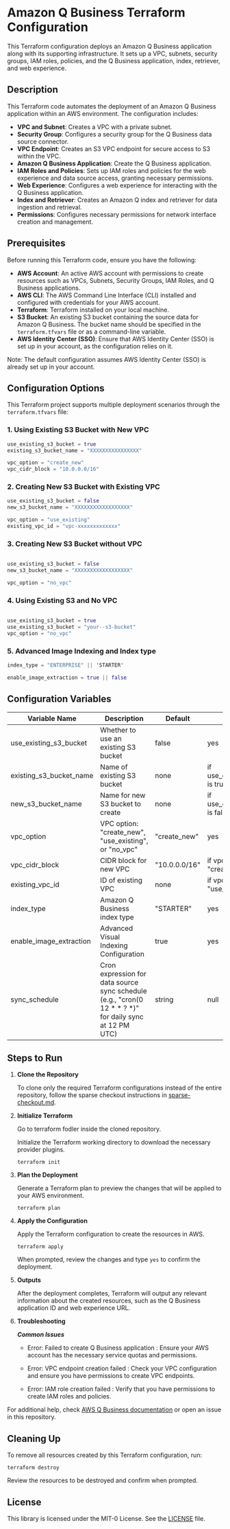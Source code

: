# Amazon Q Business Terraform Configuration

This Terraform configuration deploys an Amazon Q Business application along with its supporting infrastructure. It sets up a VPC, subnets, security groups, IAM roles, policies, and the Q Business application, index, retriever, and web experience.

## Description

This Terraform code automates the deployment of an Amazon Q Business application within an AWS environment. The configuration includes:

- **VPC and Subnet**: Creates a VPC with a private subnet.
- **Security Group**: Configures a security group for the Q Business data source connector.
- **VPC Endpoint**: Creates an S3 VPC endpoint for secure access to S3 within the VPC.
- **Amazon Q Business Application**: Create the Q Business application.
- **IAM Roles and Policies**: Sets up IAM roles and policies for the web experience and data source access, granting necessary permissions.
- **Web Experience**: Configures a web experience for interacting with the Q Business application.
- **Index and Retriever**: Creates an Amazon Q index and retriever for data ingestion and retrieval.
- **Permissions**: Configures necessary permissions for network interface creation and management.


## Prerequisites

Before running this Terraform code, ensure you have the following:

- **AWS Account**: An active AWS account with permissions to create resources such as VPCs, Subnets, Security Groups, IAM Roles, and Q Business applications.
- **AWS CLI**: The AWS Command Line Interface (CLI) installed and configured with credentials for your AWS account.
- **Terraform**: Terraform installed on your local machine.
- **S3 Bucket**: An existing S3 bucket containing the source data for Amazon Q Business. The bucket name should be specified in the `terraform.tfvars` file or as a command-line variable.
- **AWS Identity Center (SSO)**: Ensure that AWS Identity Center (SSO) is set up in your account, as the configuration relies on it.

Note: The default configuration assumes AWS Identity Center (SSO) is already set up in your account.

## Configuration Options


This Terraform project supports multiple deployment scenarios through the `terraform.tfvars` file:

### 1. Using Existing S3 Bucket with New VPC

```terraform
use_existing_s3_bucket = true
existing_s3_bucket_name = "XXXXXXXXXXXXXXXX"

vpc_option = "create_new"
vpc_cidr_block = "10.0.0.0/16"


 ```

### 2. Creating New S3 Bucket with Existing VPC

```terraform
use_existing_s3_bucket = false
new_s3_bucket_name = "XXXXXXXXXXXXXXXXXX"

vpc_option = "use_existing"
existing_vpc_id = "vpc-xxxxxxxxxxxxx"


 ```

 ### 3. Creating New S3 Bucket without VPC

```terraform

use_existing_s3_bucket = false
new_s3_bucket_name = "XXXXXXXXXXXXXXXXXX"

vpc_option = "no_vpc"


 ```

### 4. Using Existing S3 and No VPC

```terraform

use_existing_s3_bucket = true
use_existing_s3_bucket = "your--s3-bucket"
vpc_option = "no_vpc"


 ```

### 5. Advanced Image Indexing and Index type

```terraform
index_type = "ENTERPRISE" || 'STARTER'

enable_image_extraction = true || false

 ```




## Configuration Variables

| Variable Name | Description | Default | Required |
|---------------|-------------|---------|----------|
| use_existing_s3_bucket | Whether to use an existing S3 bucket | false | yes |
| existing_s3_bucket_name | Name of existing S3 bucket | none | if use_existing_s3_bucket is true |
| new_s3_bucket_name | Name for new S3 bucket to create | none | if use_existing_s3_bucket is false |
| vpc_option | VPC option: "create_new", "use_existing", or "no_vpc" | "create_new" | yes |
| vpc_cidr_block | CIDR block for new VPC | "10.0.0.0/16" | if vpc_option is "create_new" |
| existing_vpc_id | ID of existing VPC | none | if vpc_option is "use_existing" |
| index_type | Amazon Q Business index type | "STARTER" | yes |
| enable_image_extraction | Advanced Visual Indexing Configuration | true | yes |
| sync_schedule | Cron expression for data source sync schedule (e.g., "cron(0 12 * * ? *)" for daily sync at 12 PM UTC) | string | null | no |




## Steps to Run

1. **Clone the Repository**

   To clone only the required Terraform configurations instead of the entire repository, follow the sparse checkout instructions in [sparse-checkout.md](/sparse-checkout.md).


2. **Initialize Terraform**

    Go to terraform fodler inside the cloned repository.

    Initialize the Terraform working directory to download the necessary provider plugins.

    ```
    terraform init
    ```

3. **Plan the Deployment**

    Generate a Terraform plan to preview the changes that will be applied to your AWS environment.

    ```
    terraform plan
    ```

4. **Apply the Configuration**

    Apply the Terraform configuration to create the resources in AWS.

    ```
    terraform apply
    ```

    When prompted, review the changes and type `yes` to confirm the deployment.


5. **Outputs**

    After the deployment completes, Terraform will output any relevant information about the created resources, such as the Q Business application ID and web experience URL.

6. **Troubleshooting**

    ***Common Issues***

    - Error: Failed to create Q Business application : Ensure your AWS account has the necessary service quotas and permissions.

    - Error: VPC endpoint creation failed : Check your VPC configuration and ensure you have permissions to create VPC endpoints.

    - Error: IAM role creation failed : Verify that you have permissions to create IAM roles and policies.


For additional help, check [AWS Q Business documentation](https://docs.aws.amazon.com/amazonq/latest/qbusiness-ug/what-is.html) or open an issue in this repository.

## Cleaning Up

To remove all resources created by this Terraform configuration, run: 

```
terraform destroy 
```

Review the resources to be destroyed and confirm when prompted.


## License

This library is licensed under the MIT-0 License. See the [LICENSE](/LICENSE) file.
